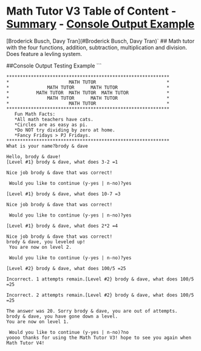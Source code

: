 # Math Tutor V3 Table of Content - [Summary](summary) - [Console Output Example](#console-output-example)
[Broderick Busch, Davy Tran](#Broderick Busch, Davy Tran)` ## Math tutor with the four functions, addition, subtraction, multiplication and division. Does feature a levling system.

##Console Output Testing Example ```
```
************************************************************
*                      MATH TUTOR                          *
*              MATH TUTOR      MATH TUTOR                  *
*          MATH TUTOR  MATH TUTOR  MATH TUTOR              *
*              MATH TUTOR      MATH TUTOR                  *
*                      MATH TUTOR                          *
************************************************************
   Fun Math Facts:
   *All math teachers have cats.
   *Circles are as easy as pi.
   *Do NOT try dividing by zero at home.
   *Fancy Fridays > PJ Fridays.
************************************************************
What is your name?brody & dave

Hello, brody & dave!
[Level #1} brody & dave, what does 3-2 =1

Nice job brody & dave that was correct!

 Would you like to continue (y-yes | n-no)?yes

[Level #1} brody & dave, what does 10-7 =3

Nice job brody & dave that was correct!

 Would you like to continue (y-yes | n-no)?yes

[Level #1} brody & dave, what does 2*2 =4

Nice job brody & dave that was correct!
brody & dave, you leveled up!
 You are now on level 2.

 Would you like to continue (y-yes | n-no)?yes

[Level #2} brody & dave, what does 100/5 =25

Incorrect. 1 attempts remain.[Level #2} brody & dave, what does 100/5 =25

Incorrect. 2 attempts remain.[Level #2} brody & dave, what does 100/5 =25

The answer was 20. Sorry brody & dave, you are out of attempts.
brody & dave, you have gone down a level.
You are now on level 1.

 Would you like to continue (y-yes | n-no)?no
yoooo thanks for using the Math Tutor V3! hope to see you again when Math Tutor V4!
```

